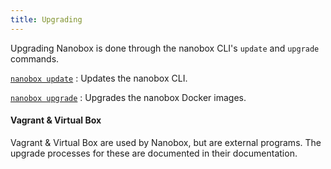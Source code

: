 ```yaml
---
title: Upgrading
---
```


Upgrading Nanobox is done through the nanobox CLI's `update` and `upgrade` commands.

[`nanobox update`](/cli/update/) : Updates the nanobox CLI.

[`nanobox upgrade`](/cli/upgrade/) : Upgrades the nanobox Docker images.

#### Vagrant & Virtual Box
Vagrant & Virtual Box are used by Nanobox, but are external programs. The upgrade processes for these are documented in their documentation.